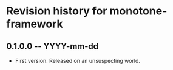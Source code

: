 # Revision history for monotone-framework

## 0.1.0.0  -- YYYY-mm-dd

* First version. Released on an unsuspecting world.
